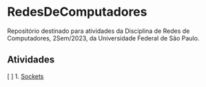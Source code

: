 # RedesDeComputadores

Repositório destinado para atividades da Disciplina de Redes de Computadores, 2Sem/2023, da Universidade Federal de São Paulo.

## Atividades
[ ] 1. [Sockets ](/atividade1-sockets)

